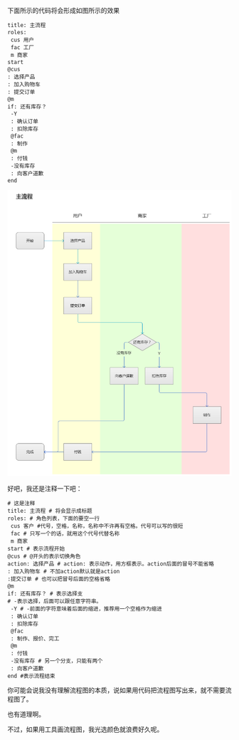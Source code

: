 下面所示的代码将会形成如图所示的效果

```
title: 主流程 
roles: 
 cus 用户 
 fac 工厂
 m 商家
start 
@cus 
: 选择产品 
: 加入购物车 
: 提交订单 
@m
if: 还有库存？
 -Y 
 : 确认订单
 : 扣除库存
 @fac
 : 制作
 @m
 : 付钱
 -没有库存 
 : 向客户道歉
end
```

![example](example.png)

好吧，我还是注释一下吧：

```
# 这是注释
title: 主流程 # 将会显示成标题
roles: # 角色列表，下面的要空一行
 cus 客户 #代号，空格，名称，名称中不许再有空格。代号可以写的很短
 fac # 只写一个的话，就用这个代号代替名称
 m 商家
start # 表示流程开始
@cus # @开头的表示切换角色
action: 选择产品 # action: 表示动作，用方框表示。action后面的冒号不能省略
: 加入购物车 # 不加action默认就是action
:提交订单 # 也可以把冒号后面的空格省略
@m
if: 还有库存？ # 表示选择支
# -表示选择，后面可以跟任意字符串。
 -Y # -前面的字符意味着后面的缩进，推荐用一个空格作为缩进
 : 确认订单
 : 扣除库存
 @fac
 : 制作、报价、完工
 @m
 : 付钱
 -没有库存 # 另一个分支，只能有两个
 : 向客户道歉
end #表示流程结束 
```

你可能会说我没有理解流程图的本质，说如果用代码把流程图写出来，就不需要流程图了。

也有道理啊。

不过，如果用工具画流程图，我光选颜色就浪费好久呢。
